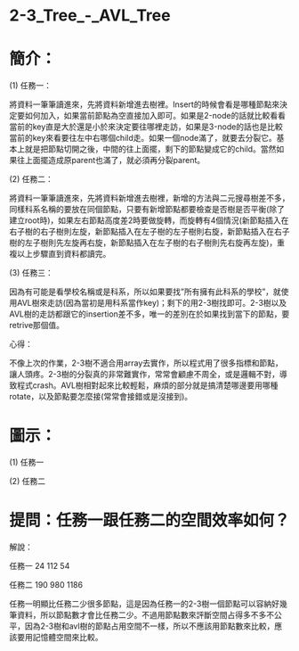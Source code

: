 # 2-3_Tree_-_AVL_Tree

# 簡介：
(1) 任務一：

將資料一筆筆讀進來，先將資料新增進去樹裡。Insert的時候會看是哪種節點來決定要如何加入，如果當前節點為空直接加入即可。如果是2-node的話就比較看看當前的key直是大於還是小於來決定要往哪裡走訪，如果是3-node的話也是比較當前的key來看要往左中右哪個child走。如果一個node滿了，就要去分裂它。基本上就是把節點切開之後，中間的往上面擺，剩下的節點變成它的child。當然如果往上面擺造成原parent也滿了，就必須再分裂parent。

(2) 任務二：

將資料一筆筆讀進來，先將資料新增進去樹裡，新增的方法與二元搜尋樹差不多，同樣科系名稱的要放在同個節點，只要有新增節點都要檢查是否樹是否平衡(除了建立root時)，如果左右節點高度差2時要做旋轉，而旋轉有4個情況(新節點插入在右子樹的右子樹則左旋，新節點插入在左子樹的左子樹則右旋，新節點插入在右子樹的左子樹則先左旋再右旋，新節點插入在左子樹的右子樹則先右旋再左旋)，重複以上步驟直到資料都讀完。

(3) 任務三：

因為有可能是看學校名稱或是科系，所以如果要找”所有擁有此科系的學校”，就使用AVL樹來走訪(因為當初是用科系當作key)；剩下的用2-3樹找即可。2-3樹以及AVL樹的走訪都跟它的insertion差不多，唯一的差別在於如果找到當下的節點，要retrive那個值。

心得：

不像上次的作業，2-3樹不適合用array去實作，所以程式用了很多指標和節點，讓人頭疼。2-3樹的分裂真的非常難實作，常常會顧慮不周全，或是邏輯不對，導致程式crash。AVL樹相對起來比較輕鬆，麻煩的部分就是搞清楚哪邊要用哪種rotate，以及節點要怎麼接(常常會接錯或是沒接到)。

# 圖示：
(1) 任務一

(2) 任務二

# 提問：任務一跟任務二的空間效率如何？
解說：
  
任務一	24	112	54

任務二	190	980	1186

任務一明顯比任務二少很多節點，這是因為任務一的2-3樹一個節點可以容納好幾筆資料，所以節點數才會比任務二少。不過用節點數來評斷空間占得多不多不公平，因為2-3樹和avl樹的節點占用空間不一樣，所以不應該用節點數來比較，應該要用記憶體空間來比較。
